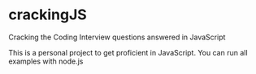 crackingJS
==========

Cracking the Coding Interview questions answered in JavaScript

This is a personal project to get proficient in JavaScript.
You can run all examples with node.js
